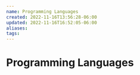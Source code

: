 ```yaml
---
name: Programming Languages
created: 2022-11-16T13:56:28-06:00
updated: 2022-11-16T16:52:05-06:00
aliases: 
tags: 
---
```

# Programming Languages

```dataview

```
